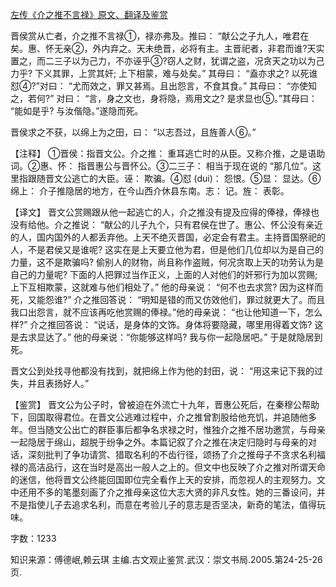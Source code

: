 [左传《介之推不言禄》原文、翻译及鉴赏](https://www.vrrw.net/wx/13991.html)

晋侯赏从亡者，介之推不言禄①，禄亦弗及。推曰： “献公之子九人，唯君在矣。惠、怀无亲②，外内弃之。天未绝晋，必将有主。主晋祀者，非君而谁?天实置之，而二三子以为己力，不亦诬乎③?窃人之财，犹谓之盗，况贪天之功以为己力乎? 下义其罪，上赏其奸; 上下相蒙，难与处矣。” 其母曰： “盍亦求之? 以死谁怼④?”对曰： “尤而效之，罪又甚焉。且出怨言，不食其食。” 其母曰： “亦使知之，若何?” 对曰： “言，身之文也，身将隐，焉用文之? 是求显也⑤。”其母曰： “能如是乎? 与汝偕隐。”遂隐而死。

晋侯求之不获，以绵上为之田，曰： “以志吾过，且旌善人⑥。”

【注释】 ①晋侯：指晋文公。介之推： 重耳逃亡时的从臣。又称介推，之是语助词。②惠、怀： 指晋惠公与晋怀公。③二三子： 相当于现在说的 “那几位”。这里指跟随晋文公逃亡的大臣。诬： 欺骗。④怼 (dui)： 怨恨。⑤显： 显达。⑥绵上： 介子推隐居的地方，在今山西介休县东南。志： 记。旌： 表彰。



【译文】 晋文公赏赐跟从他一起逃亡的人，介之推没有提及应得的俸禄，俸禄也没有给他。介之推说： “献公的儿子九个，只有君侯在世了。惠公、怀公没有亲近的人，国内国外的人都丢弃他。上天不绝灭晋国，必定会有君主。主持晋国祭祀的人，不是君侯又是谁呢? 这实在是上天要立他为君，但是他们几位却以为是自己的力量，这不是欺骗吗? 偷别人的财物，尚且称作盗贼，何况贪取上天的功劳认为是自己的力量呢? 下面的人把罪过当作正义，上面的人对他们的奸邪行为加以赏赐; 上下互相欺蒙，这就难与他们相处了。” 他的母亲说： “何不也去求赏? 因为这样而死，又能怨谁?” 介之推回答说： “明知是错的而又仿效他们，罪过就更大了。而且我口出怨言，就不应该再吃他赏赐的俸禄。”他的母亲说： “也让他知道一下，怎么样?” 介之推回答说： “说话，是身体的文饰。身体将要隐藏，哪里用得着文饰? 这是去求显达了。” 他的母亲说：“你能够这样吗? 我与你一起隐居吧。” 于是就隐居到死。

晋文公到处找寻他都没有找到，就把绵上作为他的封田，说： “用这来记下我的过失，并且表扬好人。”

【鉴赏】 晋文公为公子时，曾被迫在外流亡十九年，晋惠公死后，在秦穆公帮助下，回国取得君位。在晋文公逃难过程中，介之推曾割股给他充饥，并追随他多年。但当随文公出亡的群臣事后都争名求禄之时，惟独介之推不居功邀赏，与母亲一起隐居于绵山，超脱于纷争之外。本篇记叙了介之推在决定归隐时与母亲的对话，深刻批判了争功请赏、猎取名利的不齿行径，颂扬了介之推母子不贪求名利福禄的高洁品行，这在当时是高出一般人之上的。但文中也反映了介之推对所谓天命的迷信，他将晋文公终能回国即位完全看作上天的安排，而忽视人的主观努力。文中还用不多的笔墨刻画了介之推母亲这位大志大贤的非凡女性。她的三番设问，并不是指使儿子去追求名利，而意在考验儿子的意志是否坚决，新奇的笔法，值得玩味。

字数：1233

知识来源：傅德岷,赖云琪 主编.古文观止鉴赏.武汉：崇文书局.2005.第24-25-26页.

